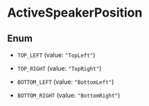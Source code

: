 

# ActiveSpeakerPosition

## Enum


* `TOP_LEFT` (value: `"TopLeft"`)

* `TOP_RIGHT` (value: `"TopRight"`)

* `BOTTOM_LEFT` (value: `"BottomLeft"`)

* `BOTTOM_RIGHT` (value: `"BottomRight"`)



